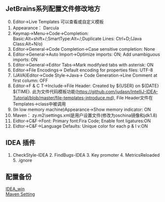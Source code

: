 ## JetBrains系列配置文件修改地方
0. Editor->Live Templates 可以查看或自定义模板
1. Appearance： Darcula
2. Keymap->Menu->Code->Completion: Basic:Alt+shift+/;SmartType:Alt+/;Duplicate Lines: Ctrl+D;(Java Class:Alt+N/o)
3. Editor->General->Code Completion->Case sensitive completion: None
4. Editor->General->Auto Import->Optimize imports: ON; Add unambiguous imports: ON
5. Editor->General->Editor Tabs->Mark modifyied tabs with asterisk: ON
6. Editor->File Encodings-> Default encoding for properties files: UTF-8
7. (JAVA)Editor->Code Style->Java-> Code Generation->Line Comment at first column: OFF
9. Editor->F & C T->Include->File Header: Created by ${USER} on ${DATE} ${TIME}. 此为文件代码模板功能(https://github.com/judasn/IntelliJ-IDEA-Tutorial/blob/master/file-templates-introduce.md), File Header文件在Templates->class中被调用
10. (In low memory machine)Appearance->Show memory indicator: ON
11. Maven： zy\.m2\settings.xml是用户设置文件(修改为oschina镜像和jdk1.8)
12. Eidtor->C&F->Font: Primary font:Fira Code; Enable font ligatures:ON
13. Eidtor->C&F->Language Defaults: Unique color for each p & l v:ON

## IDEA 插件
1. CheckStyle-IDEA 2. FindBugs-IDEA 3. Key promoter 4. MetricsReloaded 5. .ignore

## 配置备份
[IDEA_win](https://github.com/GZhY/learning-notes/blob/master/tools/JetBrains/idea2016_settings_win.jar)  
[Maven Setting](https://github.com/GZhY/learning-notes/blob/master/tools/Maven/settings.xml)